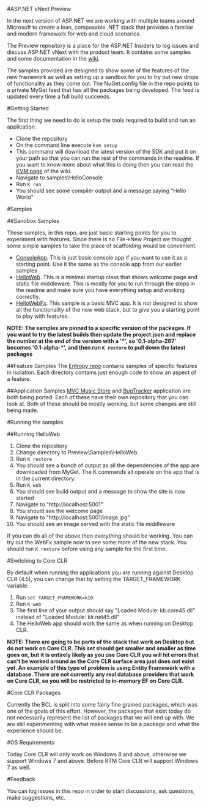 #ASP.NET vNext Preview

In the next version of ASP.NET we are working with multiple teams around Microsoft to create a lean, composable .NET stack that provides a familiar and modern framework for web and cloud scenarios.

The Preview repository is a place for the ASP.NET Insiders to log issues and discuss ASP.NET vNext with the product team. It contains some samples and some documentation in the [wiki](https://github.com/aspnet/Preview/wiki).

The samples provided are designed to show some of the features of the new framework as well as setting up a sandbox for you to try out new drops of functionality as they come out. The NuGet.config file in the repo points to a private MyGet feed that has all the packages being developed. The feed is updated every time a full build succeeds.

#Getting Started

The first thing we need to do is setup the tools required to build and run an application.

* Clone the repository
* On the command line execute ```kvm setup``` 
* This command will download the latest version of the SDK and put it on your path so that you can run the rest of the commands in the readme. If you want to know more about what this is doing then you can read the [KVM page](https://github.com/aspnet/Preview/wiki/version-manager) of the wiki.
* Navigate to samples\HelloConsole
* Run ```K run```
* You should see some compiler output and a message saying "Hello World"

#Samples

##Sandbox Samples

These samples, in this repo, are just basic starting points for you to experiment with features. Since there is no File->New Project we thought some simple samples to take the place of scaffolding would be convenient.

+ [ConsoleApp](https://github.com/aspnet/Preview/tree/master/samples/ConsoleApp). This is just basic console app if you want to use it as a starting point. Use it the same as the console app from our earlier samples
+ [HelloWeb](https://github.com/aspnet/Preview/tree/master/samples/HelloWeb). This is a minimal startup class that shows welcome page and static file middleware. This is mostly for you to run through the steps in the readme and make sure you have everything setup and working correctly.
+ [HelloWebFx](https://github.com/aspnet/Preview/tree/master/samples/HelloWebFx). This sample is a basic MVC app. It is not designed to show all the functionality of the new web stack, but to give you a starting point to play with features.

**NOTE: The samples are pinned to a specific version of the packages. If you want to try the latest builds then update the project.json and replace the number at the end of the version with a '\*', so '0.1-alpha-267' becomes '0.1-alpha-\*', and then run ```K restore``` to pull down the latest packages**

##Feature Samples
The [Entropy repo](https://github.com/aspnet/Entropy) contains samples of specific features in isolation. Each directory contains just enough code to show an aspect of a feature.

##Application Samples
[MVC Music Store](https://github.com/aspnet/MusicStore) and [BugTracker](https://github.com/aspnet/BugTracker) application are both being ported. Each of these have their own repository that you can look at. Both of these should be mostly working, but some changes are still being made. 

#Running the samples

##Running HelloWeb

1. Clone the repository
2. Change directory to Preview\Samples\HelloWeb
3. Run ```K restore```
4. You should see a bunch of output as all the dependencies of the app are downloaded from MyGet. The K commands all operate on the app that is in the current directory.
5. Run ```K web```
6. You should see build output and a message to show the site is now started
7. Navigate to "http://localhost:5001"
8. You should see the welcome page
9. Navigate to "http://localhost:5001/image.jpg"
10. You should see an image served with the static file middleware

If you can do all of the above then everything should be working. You can try out the WebFx sample now to see some more of the new stack. You should run ```K restore``` before using any sample for the first time.

#Switching to Core CLR

By default when running the applications you are running against Desktop CLR (4.5), you can change that by setting the TARGET_FRAMEWORK variable:

1. Run ```set TARGET_FRAMEWORK=k10```
2. Run ```K web```
3. The first line of your output should say "Loaded Module: klr.core45.dll" instead of "Loaded Module: klr.net45.dll"
4. The HelloWeb app should work the same as when running on Desktop CLR.

**NOTE: There are going to be parts of the stack that work on Desktop but do not work on Core CLR. This set should get smaller and smaller as time goes on, but it is entirely likely as you use Core CLR you will hit errors that can't be worked around as the Core CLR surface area just does not exist yet. An example of this type of problem is using Entity Framework with a database. There are not currently any real database providers that work on Core CLR, so you will be restricted to in-memory EF on Core CLR.**

#Core CLR Packages

Currently the BCL is split into some fairly fine grained packages, which was one of the goals of this effort. However, the packages that exist today do not necessarily represent the list of packages that we will end up with. We are still experimenting with what makes sense to be a package and what the experience should be.

#OS Requirements

Today Core CLR will only work on Windows 8 and above, otherwise we support Windows 7 and above. Before RTM Core CLR will support Windows 7 as well.

#Feedback

You can log issues in this repo in order to start discussions, ask questions, make suggestions, etc.
